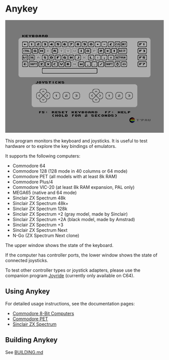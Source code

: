 # Anykey

![Screenshot](screenshot.png)

This program monitors the keyboard and joysticks. It is useful to test hardware or to explore the key bindings of emulators.

It supports the following computers:

- Commodore 64
- Commodore 128 (128 mode in 40 columns or 64 mode)
- Commodore PET (all models with at least 8k RAM)
- Commodore Plus/4
- Commodore VIC-20 (at least 8k RAM expansion, PAL only)
- MEGA65 (native and 64 mode)
- Sinclair ZX Spectrum 48k
- Sinclair ZX Spectrum 48k+
- Sinclair ZX Spectrum 128k
- Sinclair ZX Spectrum +2 (gray model, made by Sinclair)
- Sinclair ZX Spectrum +2A (black model, made by Amstrad)
- Sinclair ZX Spectrum +3
- Sinclair ZX Spectrum Next
- N-Go (ZX Spectrum Next clone)

The upper window shows the state of the keyboard.

If the computer has controller ports, the lower window shows the state of connected joysticks.

To test other controller types or joystick adapters, please use the companion program [Joyride](https://github.com/T-Pau/Joyride) (currently only available on C64).


## Using Anykey

For detailed usage instructions, see the documentation pages:

- [Commodore 8-Bit Computers](Documentation/Commodore.md)
- [Commodore PET](Documentation/Commodore%20PET.md)
- [Sinclair ZX Spectrum](Documentation/ZX%20Spectrum.md)


## Building Anykey

See [BUILDING.md](BUILDING.md)
